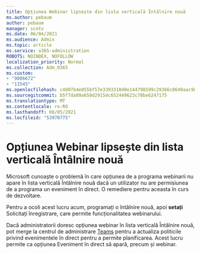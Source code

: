 ```yaml
---
title: Opțiunea Webinar lipsește din lista verticală Întâlnire nouă
ms.author: pebaum
author: pebaum
manager: scotv
ms.date: 06/04/2021
ms.audience: Admin
ms.topic: article
ms.service: o365-administration
ROBOTS: NOINDEX, NOFOLLOW
localization_priority: Normal
ms.collection: Adm_O365
ms.custom:
- "9006672"
- "11545"
ms.openlocfilehash: c4807b4e055bf57e3393310d0e144798599c29366c0649aac989b1f802f51c76
ms.sourcegitcommit: b5f7da89a650d2915dc652449623c78be6247175
ms.translationtype: MT
ms.contentlocale: ro-RO
ms.lasthandoff: 08/05/2021
ms.locfileid: "53970775"
---
```

# <a name="webinar-option-missing-in-new-meeting-drop-down"></a>Opțiunea Webinar lipsește din lista verticală Întâlnire nouă

Microsoft cunoaște o problemă în care opțiunea de a programa  webinarii nu apare în lista verticală Întâlnire nouă dacă un utilizator nu are permisiunea de a programa un eveniment în direct. O remediere pentru aceasta în curs de dezvoltare.

Pentru a ocoli acest lucru acum, programați o întâlnire nouă, apoi **setați** Solicitați înregistrare, care permite funcționalitatea webinarului.

Dacă administratorii doresc opțiunea webinar în lista verticală Întâlnire nouă, pot merge la centrul de administrare [Teams](https://admin.teams.microsoft.com/policies/broadcasts) pentru a actualiza politicile privind evenimentele în direct pentru a permite planificarea.  Acest lucru permite ca opțiunea Eveniment în direct să apară, precum și webinar.